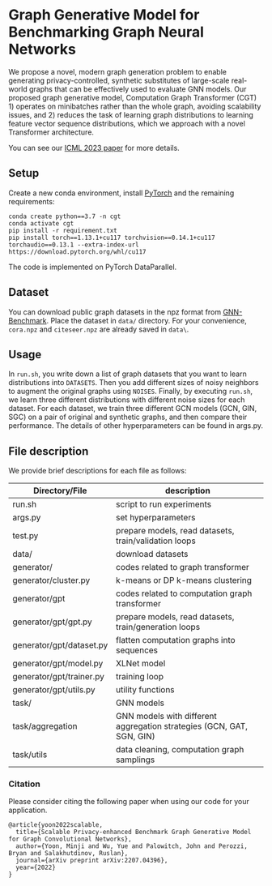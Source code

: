 # Graph Generative Model for Benchmarking Graph Neural Networks

We propose a novel, modern graph generation problem to enable generating privacy-controlled, synthetic substitutes of large-scale real-world graphs that can be effectively used to evaluate GNN models.
Our proposed graph generative model, Computation Graph Transformer (CGT) 1) operates on minibatches rather than the whole graph, avoiding scalability issues, and 2) reduces the task of learning graph distributions to learning feature vector sequence distributions, which we approach with a novel Transformer architecture.

You can see our [ICML 2023 paper](https://arxiv.org/abs/2207.04396) for more details.

## Setup
Create a new conda environment, install [PyTorch](https://pytorch.org) and the remaining requirements:
```
conda create python==3.7 -n cgt
conda activate cgt
pip install -r requirement.txt
pip install torch==1.13.1+cu117 torchvision==0.14.1+cu117 torchaudio==0.13.1 --extra-index-url https://download.pytorch.org/whl/cu117
```
The code is implemented on PyTorch DataParallel.

## Dataset
You can download public graph datasets in the npz format from [GNN-Benchmark](https://github.com/shchur/gnn-benchmark).
Place the dataset in `data/` directory.
For your convenience, `cora.npz` and `citeseer.npz` are already saved in `data\`.

## Usage
In `run.sh`, you write down a list of graph datasets that you want to learn distributions into `DATASETS`.
Then you add different sizes of noisy neighbors to augment the original graphs using `NOISES`.
Finally, by executing `run.sh`, we learn three different distributions with different noise sizes for each dataset.
For each dataset, we train three different GCN models (GCN, GIN, SGC) on a pair of original and synthetic graphs, and then compare their performance.
The details of other hyperparameters can be found in args.py.

## File description

We provide brief descriptions for each file as follows:

| Directory/File | description |
| ---- | ---- |
| run.sh | script to run experiments |
| args.py | set hyperparameters |
| test.py | prepare models, read datasets, train/validation loops |
| data/ | download datasets |
| generator/ | codes related to graph transformer |
| generator/cluster.py | k-means or DP k-means clustering |
| generator/gpt | codes related to computation graph transformer |
| generator/gpt/gpt.py | prepare models, read datasets, train/generation loops |
| generator/gpt/dataset.py | flatten computation graphs into sequences |
| generator/gpt/model.py | XLNet model |
| generator/gpt/trainer.py | training loop |
| generator/gpt/utils.py | utility functions |
| task/ | GNN models |
| task/aggregation | GNN models with different aggregation strategies (GCN, GAT, SGN, GIN) |
| task/utils | data cleaning, computation graph samplings |


### Citation
Please consider citing the following paper when using our code for your application.

```
@article{yoon2022scalable,
  title={Scalable Privacy-enhanced Benchmark Graph Generative Model for Graph Convolutional Networks},
  author={Yoon, Minji and Wu, Yue and Palowitch, John and Perozzi, Bryan and Salakhutdinov, Ruslan},
  journal={arXiv preprint arXiv:2207.04396},
  year={2022}
}
```
